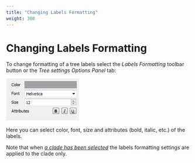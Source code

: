 ```yaml
---
title: "Changing Labels Formatting"
weight: 300
---
```



# Changing Labels Formatting

To change formatting of a tree labels select the _Labels_ _Formatting_ toolbar button or the _Tree settings Options Panel_ tab:


![](/images/65929735/65929736.png)

Here you can select color, font, size and attributes (bold, italic, etc.) of the labels.

Note that when [_a clade has been selected_](../../working-with-clade/selecting-clade) the labels formatting settings are applied to the clade only.
